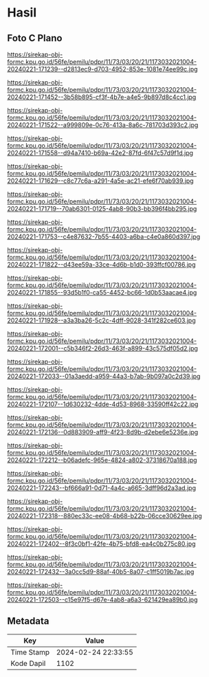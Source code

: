 # Hasil

## Foto C Plano

https://sirekap-obj-formc.kpu.go.id/56fe/pemilu/pdpr/11/73/03/20/21/1173032021004-20240221-171239--d2813ec9-d703-4952-853e-1081e74ee99c.jpg

https://sirekap-obj-formc.kpu.go.id/56fe/pemilu/pdpr/11/73/03/20/21/1173032021004-20240221-171452--3b58b895-cf3f-4b7e-a4e5-9b897d8c4cc1.jpg

https://sirekap-obj-formc.kpu.go.id/56fe/pemilu/pdpr/11/73/03/20/21/1173032021004-20240221-171522--a999809e-0c76-413a-8a6c-781703d393c2.jpg

https://sirekap-obj-formc.kpu.go.id/56fe/pemilu/pdpr/11/73/03/20/21/1173032021004-20240221-171558--d94a7410-b69a-42e2-87fd-6f47c57d9f1d.jpg

https://sirekap-obj-formc.kpu.go.id/56fe/pemilu/pdpr/11/73/03/20/21/1173032021004-20240221-171629--c8c77c6a-a291-4a5e-ac21-efe6f70ab939.jpg

https://sirekap-obj-formc.kpu.go.id/56fe/pemilu/pdpr/11/73/03/20/21/1173032021004-20240221-171719--70ab6301-0125-4ab8-90b3-bb396f4bb295.jpg

https://sirekap-obj-formc.kpu.go.id/56fe/pemilu/pdpr/11/73/03/20/21/1173032021004-20240221-171753--c4e87632-7b55-4403-a6ba-c4e0a860d397.jpg

https://sirekap-obj-formc.kpu.go.id/56fe/pemilu/pdpr/11/73/03/20/21/1173032021004-20240221-171822--d43ee59a-33ce-4d6b-b1d0-393ffcf00786.jpg

https://sirekap-obj-formc.kpu.go.id/56fe/pemilu/pdpr/11/73/03/20/21/1173032021004-20240221-171855--93d5b1f0-ca55-4452-bc66-1d0b53aacae4.jpg

https://sirekap-obj-formc.kpu.go.id/56fe/pemilu/pdpr/11/73/03/20/21/1173032021004-20240221-171928--a3a3ba26-5c2c-4dff-9028-341f282ce603.jpg

https://sirekap-obj-formc.kpu.go.id/56fe/pemilu/pdpr/11/73/03/20/21/1173032021004-20240221-172001--c5b346f2-26d3-463f-a899-43c575df05d2.jpg

https://sirekap-obj-formc.kpu.go.id/56fe/pemilu/pdpr/11/73/03/20/21/1173032021004-20240221-172033--01a3aedd-a959-44a3-b7ab-9b097a0c2d39.jpg

https://sirekap-obj-formc.kpu.go.id/56fe/pemilu/pdpr/11/73/03/20/21/1173032021004-20240221-172107--1d630232-4dde-4d53-8968-33590ff42c22.jpg

https://sirekap-obj-formc.kpu.go.id/56fe/pemilu/pdpr/11/73/03/20/21/1173032021004-20240221-172136--0d883909-aff9-4f23-8d9b-d2ebe6e5236e.jpg

https://sirekap-obj-formc.kpu.go.id/56fe/pemilu/pdpr/11/73/03/20/21/1173032021004-20240221-172212--b06adefc-965e-4824-a802-37318670a188.jpg

https://sirekap-obj-formc.kpu.go.id/56fe/pemilu/pdpr/11/73/03/20/21/1173032021004-20240221-172243--bf666a91-0d71-4a4c-a665-3dff96d2a3ad.jpg

https://sirekap-obj-formc.kpu.go.id/56fe/pemilu/pdpr/11/73/03/20/21/1173032021004-20240221-172318--880ec33c-ee08-4b68-b22b-06cce30629ee.jpg

https://sirekap-obj-formc.kpu.go.id/56fe/pemilu/pdpr/11/73/03/20/21/1173032021004-20240221-172402--8f3c0bf1-42fe-4b75-bfd8-ea4c0b275c80.jpg

https://sirekap-obj-formc.kpu.go.id/56fe/pemilu/pdpr/11/73/03/20/21/1173032021004-20240221-172432--3a0cc5d9-88af-40b5-8a07-c1ff5019b7ac.jpg

https://sirekap-obj-formc.kpu.go.id/56fe/pemilu/pdpr/11/73/03/20/21/1173032021004-20240221-172503--c15e97f5-d67e-4ab8-a6a3-621429ea89b0.jpg


## Metadata

| Key        | Value               |
| ---------- | ------------------- |
| Time Stamp | 2024-02-24 22:33:55 |
| Kode Dapil | 1102                |



